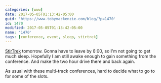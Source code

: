 ```yaml
---
categories: [www]
date: 2017-05-05T01:13:42-05:00
guid: 'https://www.tobymackenzie.com/blog/?p=1470'
id: 1470
modified: 2017-05-05T01:13:42-05:00
name: '1470'
tags: [conference, event, sleep, stirtrek]
---
```


[StirTrek](https://stirtrek.com/) tomorrow.  Gonna have to leave by 6:00, so I'm not going to get much sleep.<!--more-->  Hopefully I am still awake enough to gain something from the conference.  And make the two hour drive there and back again.

As usual with these multi-track conferences, hard to decide what to go to for some of the slots.
